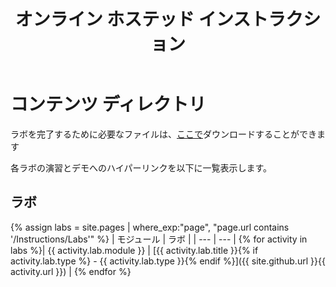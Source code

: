 ﻿---
title: オンライン ホステッド インストラクション
permalink: index.html
layout: home
---

# コンテンツ ディレクトリ

ラボを完了するために必要なファイルは、[ここで](https://github.com/MicrosoftLearning/AZ-303-Microsoft-Azure-Architect-Technologies/archive/master.zip)ダウンロードすることができます

各ラボの演習とデモへのハイパーリンクを以下に一覧表示します。

## ラボ

{% assign labs = site.pages | where_exp:"page", "page.url contains '/Instructions/Labs'" %}
| モジュール | ラボ |
| --- | --- | 
{% for activity in labs  %}| {{ activity.lab.module }} | [{{ activity.lab.title }}{% if activity.lab.type %} - {{ activity.lab.type }}{% endif %}]({{ site.github.url }}{{ activity.url }}) |
{% endfor %}

